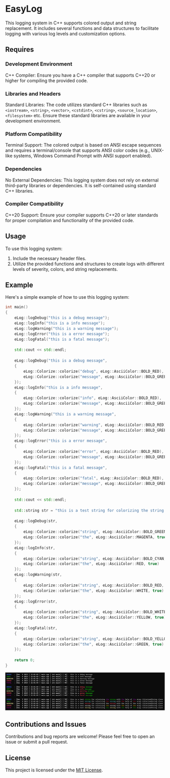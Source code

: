 # EasyLog

This logging system in C++ supports colored output and string replacement. It includes several functions and data structures to facilitate logging with various log levels and customization options.

## Requires

### Development Environment

C++ Compiler: Ensure you have a C++ compiler that supports C++20 or higher for compiling the provided code.

### Libraries and Headers

Standard Libraries: The code utilizes standard C++ libraries such as `<iostream>`, `<string>`, `<vector>`, `<cstdint>`, `<cstring>`, `<source_location>`, `<filesystem>` etc. Ensure these standard libraries are available in your development environment.

### Platform Compatibility

Terminal Support: The colored output is based on ANSI escape sequences and requires a terminal/console that supports ANSI color codes (e.g., UNIX-like systems, Windows Command Prompt with ANSI support enabled).

### Dependencies

No External Dependencies: This logging system does not rely on external third-party libraries or dependencies. It is self-contained using standard C++ libraries.

### Compiler Compatibility

C++20 Support: Ensure your compiler supports C++20 or later standards for proper compilation and functionality of the provided code.

## Usage

To use this logging system:

1. Include the necessary header files.
2. Utilize the provided functions and structures to create logs with different levels of severity, colors, and string replacements.

## Example

Here's a simple example of how to use this logging system:

```cpp
int main()
{
    eLog::logDebug("this is a debug message");
    eLog::logInfo("this is a info message");
    eLog::logWarning("this is a warning message");
    eLog::logError("this is a error message");
    eLog::logFatal("this is a fatal message");

    std::cout << std::endl;

    eLog::logDebug("this is a debug message", 
    {
        eLog::Colorize::colorize("debug", eLog::AsciiColor::BOLD_RED),
        eLog::Colorize::colorize("message", eLog::AsciiColor::BOLD_GREEN)
    });
    eLog::logInfo("this is a info message", 
    {
        eLog::Colorize::colorize("info", eLog::AsciiColor::BOLD_RED),
        eLog::Colorize::colorize("message", eLog::AsciiColor::BOLD_GREEN)
    });
    eLog::logWarning("this is a warning message", 
    {
        eLog::Colorize::colorize("warning", eLog::AsciiColor::BOLD_RED),
        eLog::Colorize::colorize("message", eLog::AsciiColor::BOLD_GREEN)
    });
    eLog::logError("this is a error message", 
    {
        eLog::Colorize::colorize("error", eLog::AsciiColor::BOLD_RED),
        eLog::Colorize::colorize("message", eLog::AsciiColor::BOLD_GREEN)
    });
    eLog::logFatal("this is a fatal message", 
    {
        eLog::Colorize::colorize("fatal", eLog::AsciiColor::BOLD_RED),
        eLog::Colorize::colorize("message", eLog::AsciiColor::BOLD_GREEN)
    });

    std::cout << std::endl;

    std::string str = "this is a test string for colorizing the string with the help of the eLog::ColorizedString class";

    eLog::logDebug(str, 
    {
        eLog::Colorize::colorize("string", eLog::AsciiColor::BOLD_GREEN, true),
        eLog::Colorize::colorize("the", eLog::AsciiColor::MAGENTA, true)
    });
    eLog::logInfo(str, 
    {
        eLog::Colorize::colorize("string", eLog::AsciiColor::BOLD_CYAN, true),
        eLog::Colorize::colorize("the", eLog::AsciiColor::RED, true)
    });
    eLog::logWarning(str, 
    {
        eLog::Colorize::colorize("string", eLog::AsciiColor::BOLD_RED, true),
        eLog::Colorize::colorize("the", eLog::AsciiColor::WHITE, true)
    });
    eLog::logError(str, 
    {
        eLog::Colorize::colorize("string", eLog::AsciiColor::BOLD_WHITE, true),
        eLog::Colorize::colorize("the", eLog::AsciiColor::YELLOW, true)
    });
    eLog::logFatal(str, 
    {
        eLog::Colorize::colorize("string", eLog::AsciiColor::BOLD_YELLOW, true),
        eLog::Colorize::colorize("the", eLog::AsciiColor::GREEN, true)
    });

    return 0;
}
```
![easylogexample](easyLogExample.png)

## Contributions and Issues

Contributions and bug reports are welcome! Please feel free to open an issue or submit a pull request.

## License

This project is licensed under the [MIT License](LICENSE).
```
